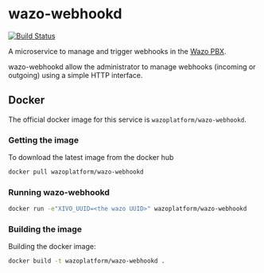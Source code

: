 # wazo-webhookd

[![Build Status](https://jenkins.wazo.community/buildStatus/icon?job=wazo-webhookd)](https://jenkins.wazo.community/job/wazo-webhookd)

A microservice to manage and trigger webhooks in the [Wazo PBX](https://wazo-platform.org).


wazo-webhookd allow the administrator to manage webhooks (incoming or outgoing)
using a simple HTTP interface.


## Docker

The official docker image for this service is `wazoplatform/wazo-webhookd`.


### Getting the image

To download the latest image from the docker hub

```sh
docker pull wazoplatform/wazo-webhookd
```


### Running wazo-webhookd

```sh
docker run -e"XIVO_UUID=<the wazo UUID>" wazoplatform/wazo-webhookd
```

### Building the image

Building the docker image:

```sh
docker build -t wazoplatform/wazo-webhookd .
```
